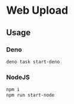 # Web Upload

## Usage

### Deno

```sh
deno task start-deno
```

### NodeJS

```sh
npm i
npm run start-node
```
